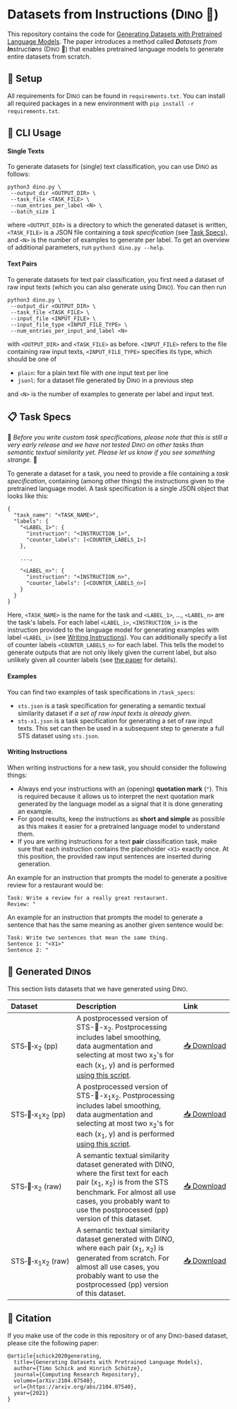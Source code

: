 # Datasets from Instructions (D<small>INO</small> 🦕)

This repository contains the code for [Generating Datasets with Pretrained Language Models](https://arxiv.org/abs/2104.07540). The paper introduces a method called *<b>D</b>atasets from <b>In</b>structi<b>o</b>ns* (D<small>INO</small> 🦕) that enables pretrained language models to generate entire datasets from scratch.

## 🔧 Setup

All requirements for D<small>INO</small> can be found in ``requirements.txt``. You can install all required packages in a new environment with ``pip install -r requirements.txt``.

## 💬 CLI Usage

#### Single Texts
To generate datasets for (single) text classification, you can use D<small>INO</small> as follows:
````
python3 dino.py \
 --output_dir <OUTPUT_DIR> \
 --task_file <TASK_FILE> \
 --num_entries_per_label <N> \
 --batch_size 1
````
where ``<OUTPUT_DIR>`` is a directory to which the generated dataset is written, ``<TASK_FILE>`` is a JSON file containing a *task specification* (see [Task Specs](#-task-specs)), and ``<N>`` is the number of examples to generate per label. To get an overview of additional parameters, run ``python3 dino.py --help``.

#### Text Pairs
To generate datasets for text pair classification, you first need a dataset of raw input texts (which you can also generate using D<small>INO</small>). You can then run
````
python3 dino.py \
 --output_dir <OUTPUT_DIR> \
 --task_file <TASK_FILE> \
 --input_file <INPUT_FILE> \
 --input_file_type <INPUT_FILE_TYPE> \
 --num_entries_per_input_and_label <N>
````
with ``<OUTPUT_DIR>`` and ``<TASK_FILE>`` as before. ``<INPUT_FILE>`` refers to the file containing raw input texts, ``<INPUT_FILE_TYPE>`` specifies its type, which should be one of

   - ``plain``: for a plain text file with one input text per line
   - ``jsonl``: for a dataset file generated by D<small>INO</small> in a previous step

and ``<N>`` is the number of examples to generate per label and input text.

## 📋 Task Specs

🚨 *Before you write custom task specifications, please note that this is still a very early release and we have not tested D<small>INO</small> on other tasks than semantic textual similarity yet. Please let us know if you see something strange.* 🚨

To generate a dataset for a task, you need to provide a file containing a *task specification*, containing (among other things) the instructions given to the pretrained language model. A task specification is a single JSON object that looks like this:

```
{
  "task_name": "<TASK_NAME>",
  "labels": {
    "<LABEL_1>": {
      "instruction": "<INSTRUCTION_1>",
      "counter_labels": [<COUNTER_LABELS_1>]
    },

    ...,

    "<LABEL_n>": {
      "instruction": "<INSTRUCTION_n>",
      "counter_labels": [<COUNTER_LABELS_n>]
    }
  }
}
```
Here, ``<TASK_NAME>`` is the name for the task and ``<LABEL_1>``, ..., ``<LABEL_n>`` are the task's labels. For each label ``<LABEL_i>``, ``<INSTRUCTION_i>`` is the instruction provided to the language model for generating examples with label `<LABEL_i>` (see [Writing Instructions](#writing-instructions)). You can additionally specify a list of counter labels ``<COUNTER_LABELS_n>`` for each label. This tells the model to generate outputs that are not only likely given the current label, but also unlikely given all counter labels (see [the paper](https://arxiv.org/abs/2104.07540) for details).

#### Examples

You can find two examples of task specifications in ``/task_specs``:

- ``sts.json`` is a task specification for generating a semantic textual similarity dataset if *a set of raw input texts is already given*.
- ``sts-x1.json`` is a task specification for generating a set of raw input texts. This set can then be used in a subsequent step to generate a full STS dataset using ``sts.json``.

#### Writing Instructions

When writing instructions for a new task, you should consider the following things:

- Always end your instructions with an (opening) **quotation mark** (`"`). This is required because it allows us to interpret the next quotation mark generated by the language model as a signal that it is done generating an example.
- For good results, keep the instructions as **short and simple** as possible as this makes it easier for a pretrained language model to understand them.
- If you are writing instructions for a text **pair** classification task, make sure that each instruction contains the placeholder ``<X1>`` exactly once. At this position, the provided raw input sentences are inserted during generation.

An example for an instruction that prompts the model to generate a positive review for a restaurant would be:
````
Task: Write a review for a really great restaurant.
Review: "
````

An example for an instruction that prompts the model to generate a sentence that has the same meaning as another given sentence would be:
````
Task: Write two sentences that mean the same thing.
Sentence 1: "<X1>"
Sentence 2: "
````

## 🦕 Generated D<small>INO</small>s

This section lists datasets that we have generated using D<small>INO</small>.

| Dataset | Description | Link |
| :------ | :---------- | :--- |
| STS&#8209;🦕&#8209;x<sub>2</sub>&nbsp;(pp) | A postprocessed version of STS-🦕-x<sub>2</sub>. Postprocessing includes label smoothing, data augmentation and selecting at most two x<sub>2</sub>'s for each (x<sub>1</sub>, y) and is performed <a href="https://github.com/timoschick/dino/blob/fce28bc331fd07887c5e1a41d9ad781c4a9e207b/scripts/sts/postprocess_dataset.py">using this script</a>. | [📥&nbsp;Download](https://www.cis.uni-muenchen.de/~schickt/dino/sts-dino-x2-postprocessed.jsonl) |
| STS&#8209;🦕&#8209;x<sub>1</sub>x<sub>2</sub>&nbsp;(pp)   | A postprocessed version of STS-🦕-x<sub>1</sub>x<sub>2</sub>. Postprocessing includes label smoothing, data augmentation and selecting at most two x<sub>2</sub>'s for each (x<sub>1</sub>, y) and is performed <a href="https://github.com/timoschick/dino/blob/fce28bc331fd07887c5e1a41d9ad781c4a9e207b/scripts/sts/postprocess_dataset.py">using this script</a>. | [📥&nbsp;Download](https://www.cis.uni-muenchen.de/~schickt/dino/sts-dino-x1x2-postprocessed.jsonl) |
| STS&#8209;🦕&#8209;x<sub>2</sub>&nbsp;(raw) | A semantic textual similarity dataset generated with DINO, where the first text for each pair (x<sub>1</sub>, x<sub>2</sub>) is from the STS benchmark. For almost all use cases, you probably want to use the postprocessed (pp) version of this dataset. | [📥&nbsp;Download](https://www.cis.uni-muenchen.de/~schickt/dino/sts-dino-x2.jsonl) |
| STS&#8209;🦕&#8209;x<sub>1</sub>x<sub>2</sub>&nbsp;(raw) | A semantic textual similarity dataset generated with DINO, where each pair (x<sub>1</sub>, x<sub>2</sub>) is generated from scratch. For almost all use cases, you probably want to use the postprocessed (pp) version of this dataset. | [📥&nbsp;Download](https://www.cis.uni-muenchen.de/~schickt/dino/sts-dino-x1x2.jsonl) |

## 📕 Citation

If you make use of the code in this repository or of any D<small>INO</small>-based dataset, please cite the following paper:
````
@article{schick2020generating,
  title={Generating Datasets with Pretrained Language Models},
  author={Timo Schick and Hinrich Schütze},
  journal={Computing Research Repository},
  volume={arXiv:2104.07540},
  url={https://arxiv.org/abs/2104.07540},
  year={2021}
}
````
